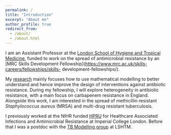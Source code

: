 ```yaml
---
permalink: /
title: "Introduction"
excerpt: "About me"
author_profile: true
redirect_from: 
  - /about/
  - /about.html
---
```


I am an Assistant Professor at the [London School of Hygiene and
Tropical Medicine](https://www.lshtm.ac.uk/aboutus/people/knight.gwen),
funded to work on the spread of antimicrobial resistance by an [MRC
Skills Development
Fellowship](https://www.mrc.ac.uk/skills-careers/fellowships/skills-
development-fellowships/).

My [research](pages/overview.html) mainly focuses how to use
mathematical modelling to better understand and hence improve the design
of interventions against antibiotic resistance. During my fellowship, I
will explore heterogeneity in antibiotic resistance, with a main focus
on carbapenem resistance in England. Alongside this work, I am
interested in the spread of methicillin resistant *Staphylococcus
aureus* (MRSA) and multi-drug resistant tuberculosis.

I previously worked at the NIHR funded
[HPRU](https://www.imperial.ac.uk/medicine/hpru-amr) for Healthcare
Associated Infections and Antimicrobial Resistance at Imperial College
London. Before that I was a postdoc with the [TB Modelling
group](http://tbmodelling.lshtm.ac.uk/) at LSHTM.

